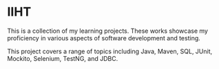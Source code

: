 # IIHT

This is a collection of my learning projects. These works showcase my proficiency in various aspects of software development and testing. 

This project covers a range of topics including Java, Maven, SQL, JUnit, Mockito, Selenium, TestNG, and JDBC. 
